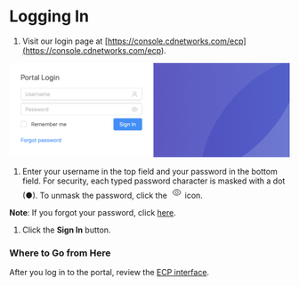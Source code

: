 # Logging In

1. Visit our login page at [https://console.cdnetworks.com/ecp](<https://console.cdnetworks.com/ecp>).

![null](</docs/resources/images/accessing-portal/portal-login.png>)

1. Enter your username in the top field and your password in the bottom field. For security, each typed password character is masked with a dot (●). To unmask the password, click the ![null](</docs/resources/images/accessing-portal/eye-icon.png>) icon.

**Note**: If you forgot your password, click [here](</docs/portal/accessing-portal/forgot-password.md>).

1. Click the **Sign In** button.

### Where to Go from Here

After you log in to the portal, review the [ECP interface](</docs/portal/accessing-portal/navigating-ui.md>).

